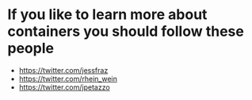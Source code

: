 # If you like to learn more about containers you should follow these people
- https://twitter.com/jessfraz 
- https://twitter.com/rhein_wein
- https://twitter.com/jpetazzo
